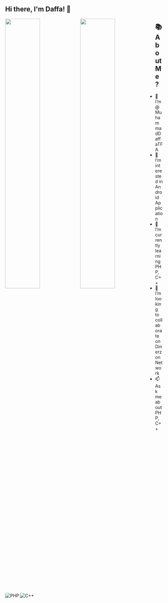 ## Hi there, I'm Daffa! 👋

<img align="left" width="47%" src="https://github-readme-stats.vercel.app/api?username=MuhammadDaffaTFA&show_icons=true&theme=tokyonight" />
<img align="left" width="47%" src="https://github-readme-stats.vercel.app/api/top-langs/?username=MuhammadDaffaTFA&layout=compact&show_icons=true&theme=tokyonight" /> 

<img align="left" alt="PHP" src="https://img.shields.io/badge/php-%23777BB4.svg?style=for-the-badge&logo=php&logoColor=white" /> 
<img align="left" alt="C++" src="https://img.shields.io/badge/c++-%2300599C.svg?style=for-the-badge&logo=c%2B%2B&logoColor=white" /> 

## 📚 About Me ?
- 👋 I’m @MuhammadDaffaTFA
- 👀 I’m interested in Android Application
- 🌱 I’m currently learning PHP, C++
- 💞️ I’m looking to collaborate on Dinerzon Network
- 📫 Ask me about PHP, C++
